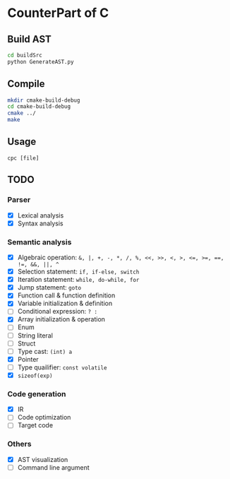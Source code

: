 # CounterPart of C

## Build AST
```bash
cd buildSrc
python GenerateAST.py
```

## Compile
```bash
mkdir cmake-build-debug
cd cmake-build-debug
cmake ../
make
```

## Usage
```
cpc [file]
```

## TODO

### Parser
- [X] Lexical analysis
- [X] Syntax analysis

### Semantic analysis
- [X] Algebraic operation: `&, |, +, -, *, /, %, <<, >>, <, >, <=, >=, ==, !=, &&, ||, ^`
- [X] Selection statement: `if, if-else, switch`
- [X] Iteration statement: `while, do-while, for`
- [X] Jump statement: `goto`
- [X] Function call & function definition
- [X] Variable initialization & definition
- [ ] Conditional expression: ` ? : `
- [X] Array initialization & operation
- [ ] Enum
- [ ] String literal
- [ ] Struct
- [ ] Type cast: `(int) a`
- [X] Pointer
- [ ] Type quailifier: `const volatile`
- [X] `sizeof(exp)`

### Code generation
- [X] IR
- [ ] Code optimization
- [ ] Target code

### Others
- [X] AST visualization
- [ ] Command line argument